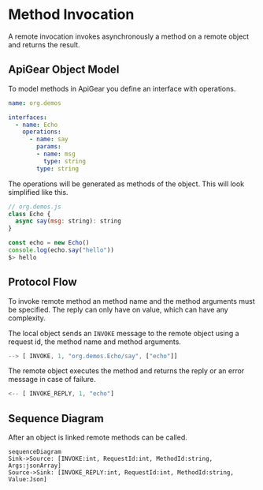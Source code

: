 # Method Invocation

A remote invocation invokes asynchronously a method on a remote object and returns the result.

## ApiGear Object Model

To model methods in ApiGear you define an interface with operations.


```yaml
name: org.demos

interfaces:
  - name: Echo
    operations:
      - name: say
        params:
        - name: msg
          type: string
        type: string
```

The operations will be generated as methods of the object. This will look simplified like this.


```js
// org.demos.js
class Echo {
  async say(msg: string): string
}

const echo = new Echo()
console.log(echo.say("hello"))
$> hello
````

## Protocol Flow

To invoke remote method an method name and the method arguments must be specified. The reply can only have on value, which can have any complexity.

The local object sends an `INVOKE` message to the remote object using a request id, the method name and method arguments.

```js
--> [ INVOKE, 1, "org.demos.Echo/say", ["echo"]]
```

The remote object executes the method and returns the reply or an error message in case of failure. 

```js
<-- [ INVOKE_REPLY, 1, "echo"]
```


## Sequence Diagram

After an object is linked remote methods can be called.

```mermaid
sequenceDiagram
Sink->Source: [INVOKE:int, RequestId:int, MethodId:string, Args:jsonArray]
Source->Sink: [INVOKE_REPLY:int, RequestId:int, MethodId:string, Value:Json]
```
